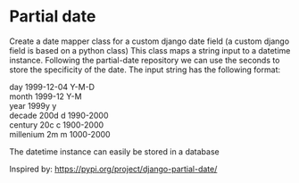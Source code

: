 # Partial date

Create a date mapper class for a custom django date field (a custom django field is based on a python class)
This class maps a string input to a datetime instance. Following the partial-date repository we can use the seconds to store the specificity of the date.
The input string has the following format:

day	 		    1999-12-04	Y-M-D  
month		    1999-12			Y-M  
year 		    1999y				<integer>y  
decade		  200d				<integer>d 		1990-2000  
century 		20c					<integer>c		1900-2000  
millenium 	2m					<integer>m		1000-2000  

The datetime instance can easily be stored in a database

Inspired by:
https://pypi.org/project/django-partial-date/
